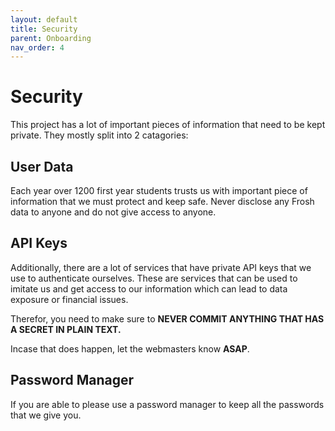 ```yaml
---
layout: default
title: Security
parent: Onboarding
nav_order: 4
---
```


# Security

This project has a lot of important pieces of information that need to be kept private. They mostly split into 2 catagories:

## User Data

Each year over 1200 first year students trusts us with important piece of information that we must protect and keep safe. Never disclose any Frosh data to anyone and do not give access to anyone.

## API Keys

Additionally, there are a lot of services that have private API keys that we use to authenticate ourselves. These are services that can be used to imitate us and get access to our information which can lead to data exposure or financial issues.

Therefor, you need to make sure to **NEVER COMMIT ANYTHING THAT HAS A SECRET IN PLAIN TEXT.**

Incase that does happen, let the webmasters know **ASAP**. 

## Password Manager

If you are able to please use a password manager to keep all the passwords that we give you. 